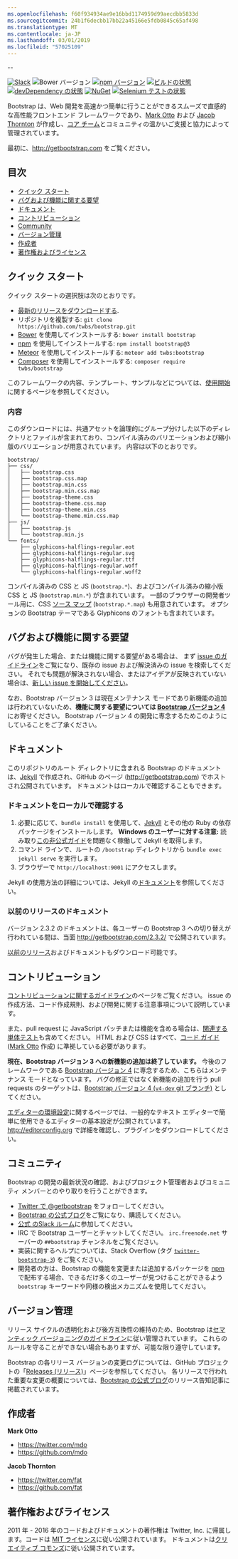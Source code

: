 ```yaml
---
ms.openlocfilehash: f60f934934ae9e16bbd1174959d99aecdbb5833d
ms.sourcegitcommit: 24b1f6decbb17bb22a45166e5fdb0845c65af498
ms.translationtype: MT
ms.contentlocale: ja-JP
ms.lasthandoff: 03/01/2019
ms.locfileid: "57025109"
---
```

--

[![Slack](https://bootstrap-slack.herokuapp.com/badge.svg)](https://bootstrap-slack.herokuapp.com)
![Bower バージョン](https://img.shields.io/bower/v/bootstrap.svg)
[![npm バージョン](https://img.shields.io/npm/v/bootstrap.svg)](https://www.npmjs.com/package/bootstrap)
[![ビルドの状態](https://img.shields.io/travis/twbs/bootstrap/master.svg)](https://travis-ci.org/twbs/bootstrap)
[ ![devDependency の状態](https://img.shields.io/david/dev/twbs/bootstrap.svg)](https://david-dm.org/twbs/bootstrap#info=devDependencies)
[![NuGet](https://img.shields.io/nuget/v/bootstrap.svg)](https://www.nuget.org/packages/Bootstrap)
[![Selenium テストの状態](https://saucelabs.com/browser-matrix/bootstrap.svg)](https://saucelabs.com/u/bootstrap)

Bootstrap は、Web 開発を高速かつ簡単に行うことができるスムーズで直感的な高性能フロントエンド フレームワークであり、[Mark Otto](https://twitter.com/mdo) および [Jacob Thornton](https://twitter.com/fat) が作成し、[コア チーム](https://github.com/orgs/twbs/people)とコミュニティの温かいご支援と協力によって管理されています。

最初に、<http://getbootstrap.com> をご覧ください。


## <a name="table-of-contents"></a>目次

* [クイック スタート](#quick-start)
* [バグおよび機能に関する要望](#bugs-and-feature-requests)
* [ドキュメント](#documentation)
* [コントリビューション](#contributing)
* [Community](#community)
* [バージョン管理](#versioning)
* [作成者](#creators)
* [著作権およびライセンス](#copyright-and-license)


## <a name="quick-start"></a>クイック スタート

クイック スタートの選択肢は次のとおりです。

* [最新のリリースをダウンロードする](https://github.com/twbs/bootstrap/archive/v3.3.7.zip).
* リポジトリを複製する: `git clone https://github.com/twbs/bootstrap.git`
* [Bower](http://bower.io) を使用してインストールする: `bower install bootstrap`
* [npm](https://www.npmjs.com) を使用してインストールする: `npm install bootstrap@3`
* [Meteor](https://www.meteor.com) を使用してインストールする: `meteor add twbs:bootstrap`
* [Composer](https://getcomposer.org) を使用してインストールする: `composer require twbs/bootstrap`

このフレームワークの内容、テンプレート、サンプルなどについては、[使用開始](http://getbootstrap.com/getting-started/)に関するページを参照してください。

### <a name="whats-included"></a>内容

このダウンロードには、共通アセットを論理的にグループ分けした以下のディレクトリとファイルが含まれており、コンパイル済みのバリエーションおよび縮小版のバリエーションが用意されています。 内容は以下のとおりです。

```
bootstrap/
├── css/
│   ├── bootstrap.css
│   ├── bootstrap.css.map
│   ├── bootstrap.min.css
│   ├── bootstrap.min.css.map
│   ├── bootstrap-theme.css
│   ├── bootstrap-theme.css.map
│   ├── bootstrap-theme.min.css
│   └── bootstrap-theme.min.css.map
├── js/
│   ├── bootstrap.js
│   └── bootstrap.min.js
└── fonts/
    ├── glyphicons-halflings-regular.eot
    ├── glyphicons-halflings-regular.svg
    ├── glyphicons-halflings-regular.ttf
    ├── glyphicons-halflings-regular.woff
    └── glyphicons-halflings-regular.woff2
```

コンパイル済みの CSS と JS (`bootstrap.*`)、およびコンパイル済みの縮小版 CSS と JS (`bootstrap.min.*`) が含まれています。 一部のブラウザーの開発者ツール用に、CSS [ソース マップ](https://developer.chrome.com/devtools/docs/css-preprocessors) (`bootstrap.*.map`) も用意されています。 オプションの Bootstrap テーマである Glyphicons のフォントも含まれています。


## <a name="bugs-and-feature-requests"></a>バグおよび機能に関する要望

バグが発生した場合、または機能に関する要望がある場合は、 まず [issue のガイドライン](https://github.com/twbs/bootstrap/blob/master/CONTRIBUTING.md#using-the-issue-tracker)をご覧になり、既存の issue および解決済みの issue を検索してください。 それでも問題が解決されない場合、またはアイデアが反映されていない場合は、[新しい issue を開始してください](https://github.com/twbs/bootstrap/issues/new)。

なお、Bootstrap バージョン 3 は現在メンテナンス モードであり新機能の追加は行われていないため、**機能に関する要望については [Bootstrap バージョン 4](https://github.com/twbs/bootstrap/tree/v4-dev)** にお寄せください。 Bootstrap バージョン 4 の開発に専念するためこのようにしていることをご了承ください。


## <a name="documentation"></a>ドキュメント

このリポジトリのルート ディレクトリに含まれる Bootstrap のドキュメントは、[Jekyll](http://jekyllrb.com) で作成され、GitHub のページ (<http://getbootstrap.com>) でホストされ公開されています。 ドキュメントはローカルで確認することもできます。

### <a name="running-documentation-locally"></a>ドキュメントをローカルで確認する

1. 必要に応じて、`bundle install` を使用して、[Jekyll](http://jekyllrb.com/docs/installation) とその他の Ruby の依存パッケージをインストールします。
   **Windows のユーザーに対する注意:** 読み取り[この非公式ガイド](http://jekyll-windows.juthilo.com/)を問題なく稼働して Jekyll を取得します。
2. コマンド ラインで、ルートの `/bootstrap` ディレクトリから `bundle exec jekyll serve` を実行します。
4. ブラウザーで `http://localhost:9001` にアクセスします。

Jekyll の使用方法の詳細については、Jekyll の[ドキュメント](http://jekyllrb.com/docs/home/)を参照してください。

### <a name="documentation-for-previous-releases"></a>以前のリリースのドキュメント

バージョン 2.3.2 のドキュメントは、各ユーザーの Bootstrap 3 への切り替えが行われている間は、当面 <http://getbootstrap.com/2.3.2/> で公開されています。

[以前のリリース](https://github.com/twbs/bootstrap/releases)およびドキュメントもダウンロード可能です。


## <a name="contributing"></a>コントリビューション

[コントリビューションに関するガイドライン](https://github.com/twbs/bootstrap/blob/master/CONTRIBUTING.md)のページをご覧ください。 issue の作成方法、コード作成規則、および開発に関する注意事項について説明しています。

また、pull request に JavaScript パッチまたは機能を含める場合は、[関連する単体テスト](https://github.com/twbs/bootstrap/tree/master/js/tests)も含めてください。 HTML および CSS はすべて、[コード ガイド](https://github.com/mdo/code-guide) ([Mark Otto](https://github.com/mdo) 作成) に準拠している必要があります。

**現在、Bootstrap バージョン 3 への新機能の追加は終了しています。** 今後のフレームワークである [Bootstrap バージョン 4](https://github.com/twbs/bootstrap/tree/v4-dev) に専念するため、こちらはメンテナンス モードとなっています。 バグの修正ではなく新機能の追加を行う pull requests のターゲットは、[Bootstrap バージョン 4 (`v4-dev` git ブランチ)](https://github.com/twbs/bootstrap/tree/v4-dev) としてください。

[エディターの環境設定](https://github.com/twbs/bootstrap/blob/master/.editorconfig)に関するページでは、一般的なテキスト エディターで簡単に使用できるエディターの基本設定が公開されています。 <http://editorconfig.org> で詳細を確認し、プラグインをダウンロードしてください。


## <a name="community"></a>コミュニティ

Bootstrap の開発の最新状況の確認、およびプロジェクト管理者およびコミュニティ メンバーとのやり取りを行うことができます。

* [Twitter で @getbootstrap](https://twitter.com/getbootstrap) をフォローしてください。
* [Bootstrap の公式ブログ](http://blog.getbootstrap.com)をご覧になり、購読してください。
* [公式 のSlack ルーム](https://bootstrap-slack.herokuapp.com)に参加してください。
* IRC で Bootstrap ユーザーとチャットしてください。 `irc.freenode.net` サーバーの `##bootstrap` チャンネルをご覧ください。
* 実装に関するヘルプについては、Stack Overflow (タグ [`twitter-bootstrap-3`](https://stackoverflow.com/questions/tagged/twitter-bootstrap-3)) をご覧ください。
* 開発者の方は、Bootstrap の機能を変更または追加するパッケージを [npm](https://www.npmjs.com/browse/keyword/bootstrap) で配布する場合、できるだけ多くのユーザーが見つけることができるよう `bootstrap` キーワードや同様の検出メカニズムを使用してください。


## <a name="versioning"></a>バージョン管理

リリース サイクルの透明化および後方互換性の維持のため、Bootstrap は[セマンティック バージョニングのガイドライン](http://semver.org/)に従い管理されています。 これらのルールを守ることができない場合もありますが、可能な限り遵守しています。

Bootstrap の各リリース バージョンの変更ログについては、GitHub プロジェクトの「[Releases (リリース)](https://github.com/twbs/bootstrap/releases)」ページを参照してください。 各リリースで行われた重要な変更の概要については、[Bootstrap の公式ブログ](http://blog.getbootstrap.com)のリリース告知記事に掲載されています。


## <a name="creators"></a>作成者

**Mark Otto**

* <https://twitter.com/mdo>
* <https://github.com/mdo>

**Jacob Thornton**

* <https://twitter.com/fat>
* <https://github.com/fat>


## <a name="copyright-and-license"></a>著作権およびライセンス

2011 年 - 2016 年のコードおよびドキュメントの著作権は Twitter, Inc. に帰属します。コードは [MIT ライセンス](https://github.com/twbs/bootstrap/blob/master/LICENSE)に従い公開されています。 ドキュメントは[クリエイティブ コモンズ](https://github.com/twbs/bootstrap/blob/master/docs/LICENSE)に従い公開されています。
